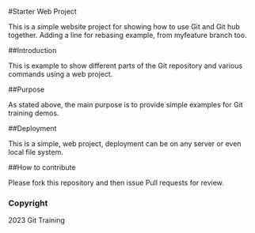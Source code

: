 #Starter Web Project

This is a simple website project for showing how to use Git and Git hub together.  Adding a line for rebasing example, from myfeature branch too.

##Introduction

This is example to show different parts of the Git repository and various commands using a web project.

##Purpose

As stated above, the main purpose is to provide simple examples for Git training demos.

##Deployment

This is a simple, web project, deployment can be on any server or even local file system. 

##How to contribute

Please fork this repository and then issue Pull requests for review.

### Copyright

2023 Git Training 